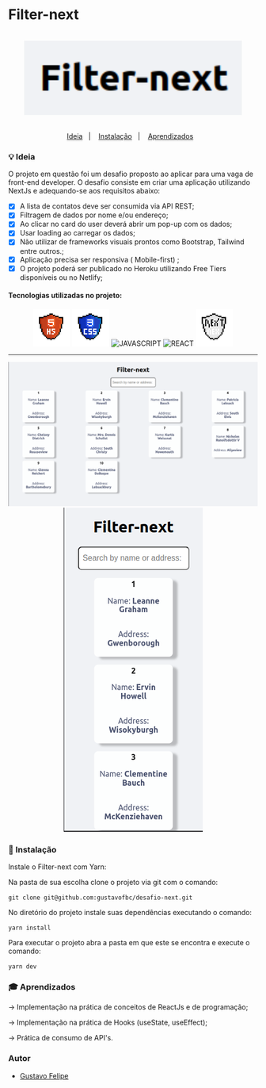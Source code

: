 # Filter-next
<br/>
<div align="center">
  <img alt="Filter-next" src="https://github.com/gustavofbc/desafio-next/blob/main/src/assets/filter-next-logo.svg"/>
</div>
<br/>

<p align="center">
  <a href="#bulb-ideia">Ideia</a>&nbsp;&nbsp;&nbsp;|&nbsp;&nbsp;&nbsp;
  <a href="#wrench-instalação">Instalação</a>&nbsp;&nbsp;&nbsp;|&nbsp;&nbsp;&nbsp;
  <a href="#mortar_board-aprendizados">Aprendizados</a>&nbsp;&nbsp;&nbsp;
</p>

### :bulb: Ideia

O projeto em questão foi um desafio proposto ao aplicar para uma vaga de front-end developer.
O desafio consiste em criar uma aplicação utilizando NextJs e adequando-se aos requisitos abaixo:

- [x] A lista de contatos deve ser consumida via API REST;
- [x] Filtragem de dados por nome e/ou endereço;
- [x] Ao clicar no card do user deverá abrir um pop-up com os dados;
- [x] Usar loading ao carregar os dados;
- [x] Não utilizar de frameworks visuais prontos como Bootstrap, Tailwind entre outros.;
- [x] Aplicação precisa ser responsiva ( Mobile-first) ;
- [x] O projeto poderá ser publicado no Heroku utilizando Free Tiers disponíveis ou no Netlify;

<h4> Tecnologias utilizadas no projeto:</h4>

<p align="center">
    <img alt="HTML5" title="HTML5" src="https://github.com/gustavofbc/pixel_of_shields/blob/main/base/html.png" width="75"/>
    <img alt="CSS3" title="CSS3" src="https://github.com/gustavofbc/pixel_of_shields/blob/main/base/css.png" width="75"/>
    <img alt="JAVASCRIPT" title="JAVASCRIPT" src="https://github.com/gustavofbc/pixel_of_shields/blob/main/base/javascript.png" width="75"/>
    <img alt="REACT" title="REACT" src="https://github.com/gustavofbc/pixel_of_shields/blob/main/base/react.png" width="75"/>
    <img alt="NEXTJS" title="NEXTJS" src="https://github.com/gustavofbc/pixel_of_shields/blob/main/base/next_js.png" width="75"/>
</p>

<hr/>


<p align="center">
  <img alt="Interface" src="https://github.com/gustavofbc/desafio-next/blob/main/src/assets/filter-next-interface.png"/>
  <img alt="Interface mobile" src="https://github.com/gustavofbc/desafio-next/blob/main/src/assets/filter-next-interface-mobile.png"/>  
</p>



### :wrench: Instalação

Instale o Filter-next com Yarn:


Na pasta de sua escolha clone o projeto via git com o comando:
```
git clone git@github.com:gustavofbc/desafio-next.git
```

No diretório do projeto instale suas dependências executando o comando:
```
yarn install
```

Para executar o projeto abra a pasta em que este se encontra e execute o comando:
```
yarn dev
```

### :mortar_board: Aprendizados

-> Implementação na prática de conceitos de ReactJs e de programação;

-> Implementação na prática de Hooks (useState, useEffect);

-> Prática de consumo de API's.

### Autor

- [Gustavo Felipe](https://github.com/gustavofbc)

